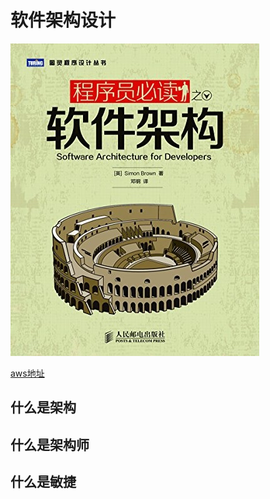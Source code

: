 # 软件架构设计

![-w199](media/15474360531485.jpg)


[aws地址](https://www.amazon.cn/dp/B01531761G/ref=sr_1_3?ie=UTF8&qid=1547436018&sr=8-3&keywords=%E8%BD%AF%E4%BB%B6%E6%9E%B6%E6%9E%84%E8%AE%BE%E8%AE%A1)

## 什么是架构 

## 什么是架构师

## 什么是敏捷



